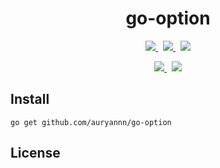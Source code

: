 
<div align="center">

# go-option

<!-- <p>
  <img src="https://img.shields.io/github/v/release/auryannn/go-option?style=for-the-badge&label=release&color=7e68f4">
  &nbsp;
  <img src="https://img.shields.io/github/go-mod/go-version/auryannn/go-option?style=for-the-badge&label=go&color=7e68f4">
  &nbsp;
  <img src="https://img.shields.io/badge/reference-go?style=for-the-badge&label=go&color=52a9bd">
</p> -->

<p>
  <a href="https://github.com/auryannn/go-option/releases">
    <picture>
      <source media="(prefers-color-scheme: dark)" srcset="https://img.shields.io/github/v/release/auryannn/go-option?style=for-the-badge&label=release&labelColor=2d3643&color=5134f4">
      <img src="https://img.shields.io/github/v/release/auryannn/go-option?style=for-the-badge&label=release&color=7e68f4">
    </picture>
  </a>
  &nbsp;
  <a href="go.mod">
    <picture>
      <source media="(prefers-color-scheme: dark)" srcset="https://img.shields.io/github/go-mod/go-version/auryannn/go-option?style=for-the-badge&label=go&labelColor=2d3643&color=5134f4">
      <img src="https://img.shields.io/github/go-mod/go-version/auryannn/go-option?style=for-the-badge&label=go&color=7363ca">
    </picture>
  </a>
  &nbsp;
  <a href="https://pkg.go.dev/mod/github.com/auryannn/go-option">
    <picture>
      <source media="(prefers-color-scheme: dark)" srcset="https://img.shields.io/badge/reference-go?style=for-the-badge&label=go&labelColor=2d3643&color=007d9c">
      <img src="https://img.shields.io/badge/reference-go?style=for-the-badge&label=go&color=52a9bd">
    </picture>
  </a>
</p>

<p>
  <a href="https://github.com/auryannn/go-option/actions/workflows/ci.yml">
    <picture>
      <source media="(prefers-color-scheme: dark)" srcset="https://img.shields.io/github/actions/workflow/status/auryannn/go-option/ci.yml?style=for-the-badge&label=ci&labelColor=2d3643">
      <img src="https://img.shields.io/github/actions/workflow/status/auryannn/go-option/ci.yml?style=for-the-badge&label=ci">
    </picture>
  </a>
  &nbsp;
  <a href="https://codecov.io/gh/auryannn/go-option">
    <picture>
      <source media="(prefers-color-scheme: dark)" srcset="https://img.shields.io/codecov/c/github/auryannn/go-option?style=for-the-badge&label=coverage&labelColor=2d3643">
      <img src="https://img.shields.io/codecov/c/github/auryannn/go-option?style=for-the-badge&label=coverage">
    </picture>
  </a>
</p>

</div>

## Install

```shell
go get github.com/auryannn/go-option
```

## License

